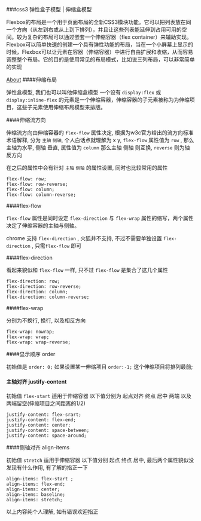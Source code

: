 ###css3 弹性盒子模型 | 伸缩盒模型

Flexbox的布局是一个用于页面布局的全新CSS3模块功能。它可以把列表放在同一个方向（从左到右或从上到下排列），并且让这些列表能延伸到占用可用的空间。较为复杂的布局可以通过嵌套一个伸缩容器（flex container）来辅助实现。
Flexbox可以简单快速的创建一个具有弹性功能的布局，当在一个小屏幕上显示的时候，Flexbox可以让元素在容器（伸缩容器）中进行自由扩展和收缩，从而容易调整整个布局。它的目的是使用常见的布局模式，比如说三列布局，可以非常简单的实现

[About](http://)
####伸缩布局

弹性盒模型, 我们也可以叫他伸缩盒模型 
一个设有 `display:flex` 或 `display:inline-flex` 的元素是一个伸缩容器，伸缩容器的子元素被称为为伸缩项目，这些子元素使用伸缩布局模型来排版。

####伸缩流方向

伸缩流方向由伸缩容器的 `flex-flow` 属性决定, 根据为w3c官方给出的流方向标准术语解释, 分为 `主轴` `侧轴`, 个人白话点就理解为 x y, `flex-flow` 属性值为 `row` , 那么主轴为水平, 侧轴 垂直, 属性值为 `column` 那么主轴 侧轴 则互换, `reverse` 则为轴反方向

在之后的属性中会有针对 `主轴` `侧轴` 的属性设置, 同时也比较常用的属性

```
flex-flow: row;
flex-flow: row-reverse;
flex-flow: column;
flex-flow: column-reverse;
```

####flex-flow

`flex-flow` 属性是同时设定 `flex-direction` 与 `flex-wrap` 属性的缩写，两个属性决定了伸缩容器的主轴与侧轴。

chrome 支持 `flex-direction` , 火狐并不支持, 不过不需要单独设置 `flex-direction` , 只需`flex-flow` 即可

####flex-direction

看起来貌似和 `flex-flow` 一样, 只不过 `flex-flow` 是集合了这几个属性

```
flex-direction: row;
flex-direction: row-reverse;
flex-direction: column;
flex-direction: column-reverse;
```
####flex-wrap

分别为不换行, 换行, 以及相反方向

```
flex-wrap: nowrap;
flex-wrap: wrap;
flex-wrap: wrap-reverse;
```

####显示顺序 order

初始值是 `order: 0;`  如果设置某一伸缩项目 `order:-1;` 这个伸缩项目将排列最前;

#### 主轴对齐 justify-content

初始值 `flex-start` 适用于伸缩容器
以下值分别为 起点对齐 终点 居中 两端 以及 两端留空(伸缩项目之间距离的1/2)

```
justify-content: flex-srart;
justify-content: flex-end;
justify-content: center;
justify-content: space-between;
justify-content: space-around;
```

####侧轴对齐 align-items

初始值 `stretch` 适用于伸缩容器
以下值分别 起点 终点 居中, 最后两个属性貌似没发现有什么作用, 有了解的指正一下

```
align-items: flex-start ;
align-items: flex-end;
align-items: center;
align-items: baseline;
align-items: stretch;
```
以上内容纯个人理解, 如有错误欢迎指正



